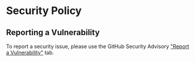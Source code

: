 # Security Policy


## Reporting a Vulnerability

To report a security issue, please use the GitHub Security Advisory ["Report a Vulnerability"](https://github.com/lauravoicu/pygoat-github-actions/security/advisories/new) tab.
